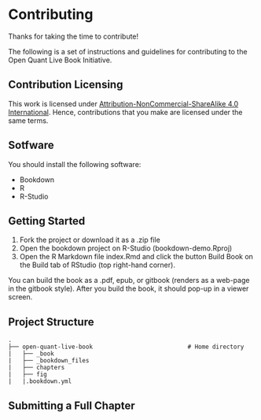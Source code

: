 # Contributing

Thanks for taking the time to contribute!

The following is a set of instructions and guidelines for contributing to the Open Quant Live Book Initiative. 

## Contribution Licensing

This work is licensed under [Attribution-NonCommercial-ShareAlike 4.0 International](https://creativecommons.org/licenses/by-nc-sa/4.0/). Hence, contributions that you make are licensed under the same terms.

## Sotfware

You should install the following software:

+ Bookdown
+ R
+ R-Studio

## Getting Started

1. Fork the project or download it as a .zip file
2. Open the bookdown project on R-Studio (bookdown-demo.Rproj)
3. Open the R Markdown file index.Rmd and click the button Build Book on the Build tab of RStudio (top right-hand corner).

You can build the book as a .pdf, epub, or gitbook (renders as a web-page in the gitbook style). After you build the book, it should pop-up in a viewer screen.

## Project Structure

```
.
├── open-quant-live-book                           # Home directory
|   ├── _book                          
|   ├── _bookdown_files                    
|   ├── chapters                            
|   ├── fig                       
|   |.bookdown.yml
```

## Submitting a Full Chapter




